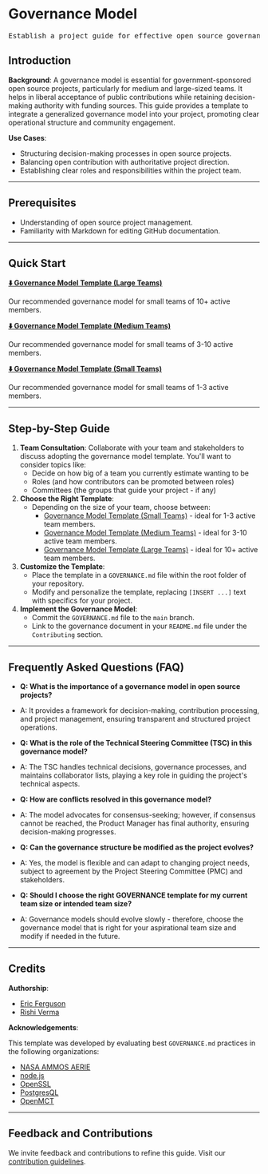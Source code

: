 # Governance Model

<pre align="center">Establish a project guide for effective open source governance.</pre>

## Introduction

**Background**: A governance model is essential for government-sponsored open source projects, particularly for medium and large-sized teams. It helps in liberal acceptance of public contributions while retaining decision-making authority with funding sources. This guide provides a template to integrate a generalized governance model into your project, promoting clear operational structure and community engagement.

**Use Cases**:
- Structuring decision-making processes in open source projects.
- Balancing open contribution with authoritative project direction.
- Establishing clear roles and responsibilities within the project team.

---

## Prerequisites

* Understanding of open source project management.
* Familiarity with Markdown for editing GitHub documentation.

---

## Quick Start

**[⬇️ Governance Model Template (Large Teams)](GOVERNANCE-TEMPLATE-LARGE-TEAMS.md)**

Our recommended governance model for small teams of 10+ active members.

**[⬇️ Governance Model Template (Medium Teams)](GOVERNANCE-TEMPLATE-MEDIUM-TEAMS.md)**

Our recommended governance model for small teams of 3-10 active members.

**[⬇️ Governance Model Template (Small Teams)](GOVERNANCE-TEMPLATE-SMALL-TEAMS.md)**

Our recommended governance model for small teams of 1-3 active members.

---

## Step-by-Step Guide

1. **Team Consultation**: Collaborate with your team and stakeholders to discuss adopting the governance model template. You'll want to consider topics like:
   - Decide on how big of a team you currently estimate wanting to be
   - Roles (and how contributors can be promoted between roles)
   - Committees (the groups that guide your project - if any)
2. **Choose the Right Template**:
   - Depending on the size of your team, choose between:
     - [Governance Model Template (Small Teams)](GOVERNANCE-TEMPLATE-SMALL-TEAMS.md) - ideal for 1-3 active team members.
     - [Governance Model Template (Medium Teams)](GOVERNANCE-TEMPLATE-MEDIUM-TEAMS.md) - ideal for 3-10 active team members.
     - [Governance Model Template (Large Teams)](GOVERNANCE-TEMPLATE-LARGE-TEAMS.md) - ideal for 10+ active team members.
3. **Customize the Template**:
   - Place the template in a `GOVERNANCE.md` file within the root folder of your repository.
   - Modify and personalize the template, replacing `[INSERT ...]` text with specifics for your project.
4. **Implement the Governance Model**:
   - Commit the `GOVERNANCE.md` file to the `main` branch.
   - Link to the governance document in your `README.md` file under the `Contributing` section.

---

## Frequently Asked Questions (FAQ)

- **Q: What is the importance of a governance model in open source projects?**
- A: It provides a framework for decision-making, contribution processing, and project management, ensuring transparent and structured project operations.


- **Q: What is the role of the Technical Steering Committee (TSC) in this governance model?**
- A: The TSC handles technical decisions, governance processes, and maintains collaborator lists, playing a key role in guiding the project's technical aspects.


- **Q: How are conflicts resolved in this governance model?**
- A: The model advocates for consensus-seeking; however, if consensus cannot be reached, the Product Manager has final authority, ensuring decision-making progresses.


- **Q: Can the governance structure be modified as the project evolves?**
- A: Yes, the model is flexible and can adapt to changing project needs, subject to agreement by the Project Steering Committee (PMC) and stakeholders.


- **Q: Should I choose the right GOVERNANCE template for my current team size or intended team size?**
- A: Governance models should evolve slowly - therefore, choose the governance model that is right for your aspirational team size and modify if needed in the future. 

---

## Credits 

**Authorship**:
- [Eric Ferguson](https://github.com/ewferg)
- [Rishi Verma](https://github.com/riverma)

**Acknowledgements**:

This template was developed by evaluating best `GOVERNANCE.md` practices in the following organizations:
- [NASA AMMOS AERIE](https://github.com/NASA-AMMOS/aerie/blob/develop/docs/GOVERNANCE.md)
- [node.js](https://github.com/nodejs/node/blob/main/GOVERNANCE.md)
- [OpenSSL](https://www.openssl.org/policies/omc-bylaws.html)
- [PostgresQL](https://www.postgresql.org/developer/)
- [OpenMCT](https://github.com/nasa/openmct/blob/master/CONTRIBUTING.md)

---

## Feedback and Contributions

We invite feedback and contributions to refine this guide. Visit our [contribution guidelines](https://nasa-ammos.github.io/slim/docs/contribute/contributing/).
